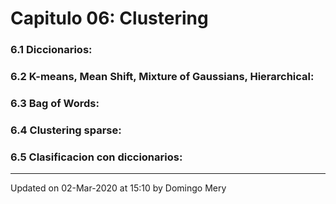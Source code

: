 
# Capitulo 06: Clustering
### 6.1 Diccionarios:
### 6.2 K-means, Mean Shift, Mixture of Gaussians, Hierarchical:
### 6.3 Bag of Words:
### 6.4 Clustering sparse:
### 6.5 Clasificacion con diccionarios:
---


Updated on 02-Mar-2020 at 15:10 by Domingo Mery
